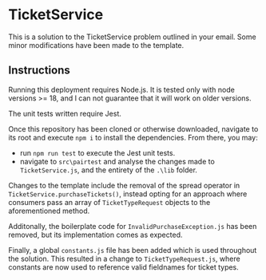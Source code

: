 # TicketService
This is a solution to the TicketService problem outlined in your email. Some minor modifications have been made to the template.
## Instructions
Running this deployment requires Node.js. It is tested only with node versions >= 18, and I can not guarantee that it will work on older versions.

The unit tests written require Jest.

Once this repository has been cloned or otherwise downloaded, navigate to its root and execute `npm i` to install the dependencies. From there, you may:
- run `npm run test` to execute the Jest unit tests.
- navigate to `src\pairtest` and analyse the changes made to `TicketService.js`, and the entirety of the `.\lib` folder.

Changes to the template include the removal of the spread operator in `TicketService.purchaseTickets()`, instead opting for an approach where consumers pass an array of `TicketTypeRequest` objects to the aforementioned method.

Additonally, the boilerplate code for `InvalidPurchaseException.js` has been removed, but its implementation comes as expected.

Finally, a global `constants.js` file has been added which is used throughout the solution. This resulted in a change to `TicketTypeRequest.js`, where constants are now used to reference valid fieldnames for ticket types.